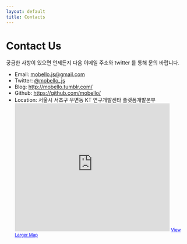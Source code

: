```yaml
---
layout: default
title: Contacts
---
```


# Contact Us

궁금한 사항이 있으면 언제든지 다음 이메일 주소와 twitter 를 통해 문의 바랍니다.

- Email: <a href="mailto:mobello.js@gmail.com">mobello.js@gmail.com</a>
- Twitter: <a href="https://twitter.com/mobello_js" target="_blank">@mobello_js</a>
- Blog: <a href="http://mobello.tumblr.com/" target="_blank">http://mobello.tumblr.com/</a>
- Github: <a href="https://github.com/mobello/" target="_blank">https://github.com/mobello/</a>
- Location: 서울시 서초구 우면동 KT 연구개발센타 플랫폼개발본부  
	<iframe width="425" height="350" frameborder="0" scrolling="no" marginheight="0" marginwidth="0" src="http://maps.google.com/maps?f=q&amp;source=embed&amp;hl=en&amp;geocode=&amp;q=kt+%EC%97%B0%EA%B5%AC%EA%B0%9C%EB%B0%9C&amp;aq=&amp;sll=37.470941,127.029542&amp;sspn=0.003683,0.006968&amp;ie=UTF8&amp;hq=kt+%EC%97%B0%EA%B5%AC%EA%B0%9C%EB%B0%9C&amp;hnear=&amp;t=m&amp;ll=37.470941,127.029542&amp;spn=0.003683,0.006968&amp;output=embed">
	</iframe>
	<small><a href="http://maps.google.com/maps?f=q&amp;source=embed&amp;hl=en&amp;geocode=&amp;q=kt+%EC%97%B0%EA%B5%AC%EA%B0%9C%EB%B0%9C&amp;aq=&amp;sll=37.470941,127.029542&amp;sspn=0.003683,0.006968&amp;ie=UTF8&amp;hq=kt+%EC%97%B0%EA%B5%AC%EA%B0%9C%EB%B0%9C&amp;hnear=&amp;t=m&amp;ll=37.470941,127.029542&amp;spn=0.003683,0.006968" style="color:#0000FF;text-align:left" target="_blank">View Larger Map</a></small>

